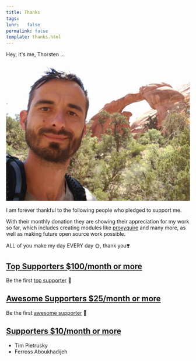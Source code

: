 ```yaml
---
title: Thanks
tags:
lunr:   false
permalink: false
template: thanks.html
---
```


Hey, it's me, Thorsten ...

![img](img/portrait-with-support.jpg)

I am forever thankful to the following people who pledged to support me.

With their monthly donation they are showing their appreciation for my work so far, which includes creating modules like
[proxyquire](https://github.com/thlorenz/proxyquire) and many more, as well as making future open source work possible.

ALL of you make my day EVERY day 🌞, thank you❣️

## [Top Supporters $100/month or more](https://www.patreon.com/bePatron?c=1367395&rid=2205976)

Be the first [top supporter](https://www.patreon.com/thlorenz) 💪

## [Awesome Supporters $25/month or more](https://www.patreon.com/bePatron?c=1367395&rid=2205960)

Be the first [awesome supporter](https://www.patreon.com/thlorenz) 🙋

## [Supporters $10/month or more](https://www.patreon.com/bePatron?c=1367395&rid=2205924)

- Tim Pietrusky
- Ferross Aboukhadijeh
